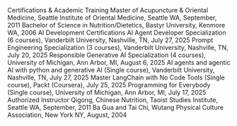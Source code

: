 Certifications & Academic Training
​Master of Acupuncture & Oriental Medicine, Seattle Institute of Oriental Medicine, Seattle WA, September, 2011
​Bachelor of Science in Nutrition/Dietetics, Bastyr University, Kenmore WA, 2006
​AI Development Certifications
​AI Agent Developer Specialization (6 courses), Vanderbilt University, Nashville, TN, July 27, 2025
​Prompt Engineering Specialization (3 courses), Vanderbilt University, Nashville, TN, July 20, 2025
​Responsible Generative AI Specialization (4 courses), University of Michigan, Ann Arbor, MI, August 6, 2025
​AI agents and agentic AI with python and generative AI (Single course), Vanderbilt University, Nashville, TN, July 27, 2025
​Master LangChain with No Code Tools (Single course), Packt (Coursera), July 25, 2025
​Programming for Everybody (Single course), University of Michigan, Ann Arbor, MI, July 17, 2025
​Authorized Instructor
​Qigong, Chinese Nutrition, Taoist Studies Institute, Seattle WA, September, 2011
​Ba Gua and Tai Chi, Wutang Physical Culture Association, New York NY, August, 2004


